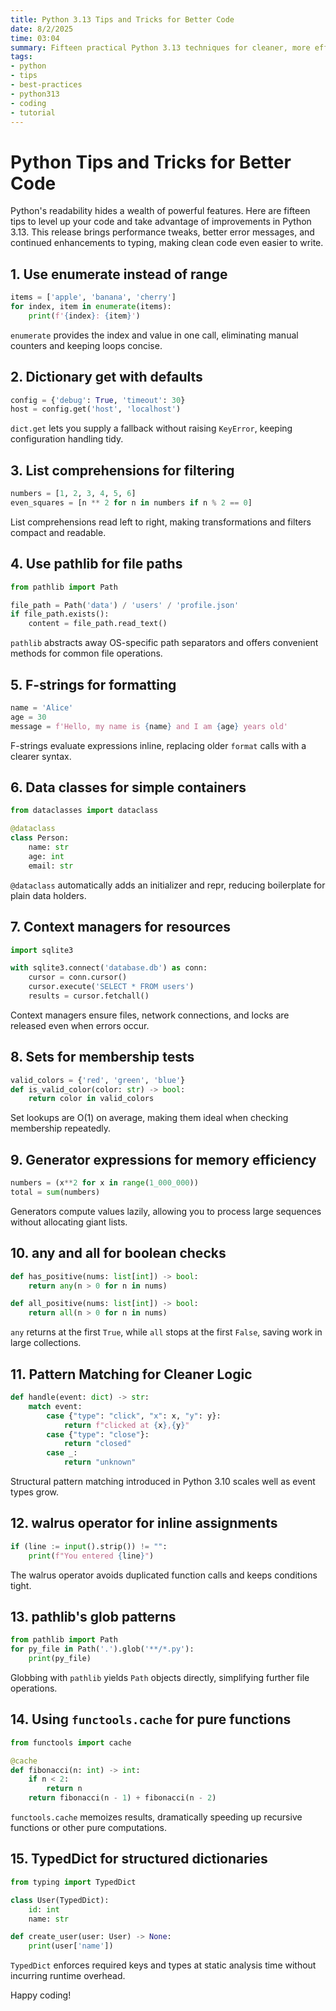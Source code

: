 ```yaml
---
title: Python 3.13 Tips and Tricks for Better Code
date: 8/2/2025
time: 03:04
summary: Fifteen practical Python 3.13 techniques for cleaner, more efficient code.
tags:
- python
- tips
- best-practices
- python313
- coding
- tutorial
---
```


# Python Tips and Tricks for Better Code

Python's readability hides a wealth of powerful features. Here are fifteen tips to level up your code and take advantage of improvements in Python 3.13. This release brings performance tweaks, better error messages, and continued enhancements to typing, making clean code even easier to write.

## 1. Use enumerate instead of range

```python
items = ['apple', 'banana', 'cherry']
for index, item in enumerate(items):
    print(f'{index}: {item}')
```
`enumerate` provides the index and value in one call, eliminating manual counters and keeping loops concise.

## 2. Dictionary get with defaults

```python
config = {'debug': True, 'timeout': 30}
host = config.get('host', 'localhost')
```
`dict.get` lets you supply a fallback without raising `KeyError`, keeping configuration handling tidy.

## 3. List comprehensions for filtering

```python
numbers = [1, 2, 3, 4, 5, 6]
even_squares = [n ** 2 for n in numbers if n % 2 == 0]
```
List comprehensions read left to right, making transformations and filters compact and readable.

## 4. Use pathlib for file paths

```python
from pathlib import Path

file_path = Path('data') / 'users' / 'profile.json'
if file_path.exists():
    content = file_path.read_text()
```
`pathlib` abstracts away OS-specific path separators and offers convenient methods for common file operations.

## 5. F-strings for formatting

```python
name = 'Alice'
age = 30
message = f'Hello, my name is {name} and I am {age} years old'
```
F-strings evaluate expressions inline, replacing older `format` calls with a clearer syntax.

## 6. Data classes for simple containers

```python
from dataclasses import dataclass

@dataclass
class Person:
    name: str
    age: int
    email: str
```
`@dataclass` automatically adds an initializer and repr, reducing boilerplate for plain data holders.

## 7. Context managers for resources

```python
import sqlite3

with sqlite3.connect('database.db') as conn:
    cursor = conn.cursor()
    cursor.execute('SELECT * FROM users')
    results = cursor.fetchall()
```
Context managers ensure files, network connections, and locks are released even when errors occur.

## 8. Sets for membership tests

```python
valid_colors = {'red', 'green', 'blue'}
def is_valid_color(color: str) -> bool:
    return color in valid_colors
```
Set lookups are O(1) on average, making them ideal when checking membership repeatedly.

## 9. Generator expressions for memory efficiency

```python
numbers = (x**2 for x in range(1_000_000))
total = sum(numbers)
```
Generators compute values lazily, allowing you to process large sequences without allocating giant lists.

## 10. any and all for boolean checks

```python
def has_positive(nums: list[int]) -> bool:
    return any(n > 0 for n in nums)

def all_positive(nums: list[int]) -> bool:
    return all(n > 0 for n in nums)
```
`any` returns at the first `True`, while `all` stops at the first `False`, saving work in large collections.

## 11. Pattern Matching for Cleaner Logic

```python
def handle(event: dict) -> str:
    match event:
        case {"type": "click", "x": x, "y": y}:
            return f"clicked at {x},{y}"
        case {"type": "close"}:
            return "closed"
        case _:
            return "unknown"
```
Structural pattern matching introduced in Python 3.10 scales well as event types grow.

## 12. walrus operator for inline assignments

```python
if (line := input().strip()) != "":
    print(f"You entered {line}")
```
The walrus operator avoids duplicated function calls and keeps conditions tight.

## 13. pathlib's glob patterns

```python
from pathlib import Path
for py_file in Path('.').glob('**/*.py'):
    print(py_file)
```
Globbing with `pathlib` yields `Path` objects directly, simplifying further file operations.

## 14. Using `functools.cache` for pure functions

```python
from functools import cache

@cache
def fibonacci(n: int) -> int:
    if n < 2:
        return n
    return fibonacci(n - 1) + fibonacci(n - 2)
```
`functools.cache` memoizes results, dramatically speeding up recursive functions or other pure computations.

## 15. TypedDict for structured dictionaries

```python
from typing import TypedDict

class User(TypedDict):
    id: int
    name: str

def create_user(user: User) -> None:
    print(user['name'])
```
`TypedDict` enforces required keys and types at static analysis time without incurring runtime overhead.

Happy coding!
